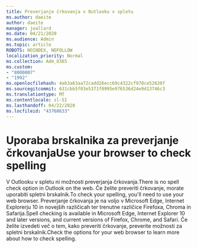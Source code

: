 ```yaml
---
title: Preverjanje črkovanja v Outlooku v spletu
ms.author: daeite
author: daeite
manager: joallard
ms.date: 04/21/2020
ms.audience: Admin
ms.topic: article
ROBOTS: NOINDEX, NOFOLLOW
localization_priority: Normal
ms.collection: Adm_O365
ms.custom:
- "8000007"
- "1992"
ms.openlocfilehash: 4ab3a63aa72cadd26ecc69c4322cf970ce52638f
ms.sourcegitcommit: 631cbb5f03e5371f0995e976536d24e9d13746c3
ms.translationtype: MT
ms.contentlocale: sl-SI
ms.lasthandoff: 04/22/2020
ms.locfileid: "43768633"
---
```

# <a name="use-your-browser-to-check-spelling"></a><span data-ttu-id="61349-102">Uporaba brskalnika za preverjanje črkovanja</span><span class="sxs-lookup"><span data-stu-id="61349-102">Use your browser to check spelling</span></span>

<span data-ttu-id="61349-103">V Outlooku v spletu ni možnosti preverjanja črkovanja.</span><span class="sxs-lookup"><span data-stu-id="61349-103">There is no spell check option in Outlook on the web.</span></span> <span data-ttu-id="61349-104">Če želite preveriti črkovanje, morate uporabiti spletni brskalnik.</span><span class="sxs-lookup"><span data-stu-id="61349-104">To check your spelling, you'll need to use your web browser.</span></span> <span data-ttu-id="61349-105">Preverjanje črkovanja je na voljo v Microsoft Edge, Internet Explorerju 10 in novejših različicah ter trenutne različice Firefoxa, Chroma in Safarija.</span><span class="sxs-lookup"><span data-stu-id="61349-105">Spell checking is available in Microsoft Edge, Internet Explorer 10 and later versions, and current versions of Firefox, Chrome, and Safari.</span></span> <span data-ttu-id="61349-106">Če želite izvedeti več o tem, kako preveriti črkovanje, preverite možnosti za spletni brskalnik.</span><span class="sxs-lookup"><span data-stu-id="61349-106">Check the options for your web browser to learn more about how to check spelling.</span></span>